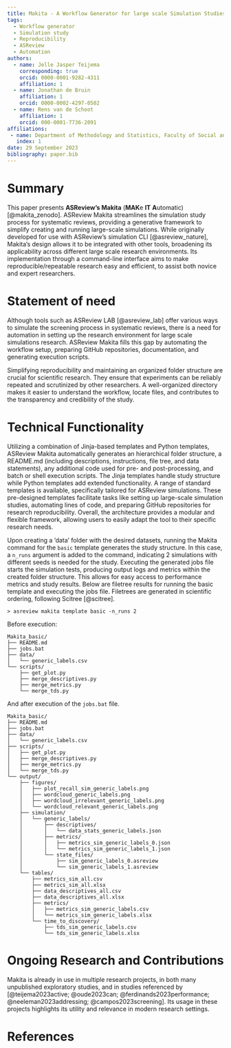 ```yaml
---
title: Makita - A Workflow Generator for large scale Simulation Studies
tags:
  - Workflow generator
  - Simulation study
  - Reproducibility
  - ASReview
  - Automation
authors:
  - name: Jelle Jasper Teijema
    corresponding: true
    orcid: 0000-0001-9282-4311
    affiliation: 1
  - name: Jonathan de Bruin
    affiliation: 1
    orcid: 0000-0002-4297-0502
  - name: Rens van de Schoot
    affiliation: 1
    orcid: 000-0001-7736-2091
affiliations:
 - name: Department of Methodology and Statistics, Faculty of Social and Behavioral Sciences, Utrecht University, The Netherlands
   index: 1
date: 29 September 2023
bibliography: paper.bib
---
```


# Summary
This paper presents **ASReview’s Makita** (**MAK**e **IT**
**A**utomatic) [@makita_zenodo]. ASReview Makita streamlines the simulation study process
for systematic reviews, providing a generative framework to simplify
creating and running large-scale simulations. While originally developed
for use with ASReview’s simulation CLI [@asreview_nature], Makita’s design allows it to be
integrated with other tools, broadening its applicability across
different large scale research environments. Its implementation through
a command-line interface aims to make reproducible/repeatable research
easy and efficient, to assist both novice and expert researchers.

# Statement of need

Although tools such as ASReview LAB [@asreview_lab] offer various ways to simulate the
screening process in systematic reviews, there is a need for automation
in setting up the research environment for large scale simulations
research. ASReview Makita fills this gap by automating the workflow
setup, preparing GitHub repositories, documentation, and generating
execution scripts.

Simplifying reproducibility and maintaining an organized folder
structure are crucial for scientific research. They ensure that
experiments can be reliably repeated and scrutinized by other
researchers. A well-organized directory makes it easier to understand
the workflow, locate files, and contributes to the transparency and
credibility of the study.

# Technical Functionality

Utilizing a combination of Jinja-based templates and Python templates,
ASReview Makita automatically generates an hierarchical folder
structure, a README.md (including descriptions, instructions, file tree,
and data statements), any additional code used for pre- and
post-processing, and batch or shell execution scripts. The Jinja
templates handle study structure while Python templates add extended
functionality. A range of standard templates is available, specifically
tailored for ASReview simulations. These pre-designed templates
facilitate tasks like setting up large-scale simulation studies,
automating lines of code, and preparing GitHub repositories for research
reproducibility. Overall, the architecture provides a modular and
flexible framework, allowing users to easily adapt the tool to their
specific research needs.

Upon creating a ’data’ folder with the desired datasets, running the
Makita command for the `basic` template generates the study
structure. In this case, a `n_runs` argument is added
to the command, indicating 2 simulations with different seeds is needed
for the study. Executing the generated jobs file starts the simulation
tests, producing output logs and metrics within the created folder
structure. This allows for easy access to performance metrics and study
results. Below are filetree results for running the basic template and
executing the jobs file. Filetrees are generated in scientific ordering,
following Scitree [@scitree].

    > asreview makita template basic -n_runs 2

Before execution:
```console
Makita_basic/
├── README.md
├── jobs.bat
├── data/
│   └── generic_labels.csv
└── scripts/
    ├── get_plot.py
    ├── merge_descriptives.py
    ├── merge_metrics.py
    └── merge_tds.py
```

And after execution of the `jobs.bat` file.

```console
Makita_basic/
├── README.md
├── jobs.bat
├── data/
│   └── generic_labels.csv
├── scripts/
│   ├── get_plot.py
│   ├── merge_descriptives.py
│   ├── merge_metrics.py
│   └── merge_tds.py
└── output/
    ├── figures/
    │   ├── plot_recall_sim_generic_labels.png
    │   ├── wordcloud_generic_labels.png
    │   ├── wordcloud_irrelevant_generic_labels.png
    │   └── wordcloud_relevant_generic_labels.png
    ├── simulation/
    │   └── generic_labels/
    │       ├── descriptives/
    │       │   └── data_stats_generic_labels.json
    │       ├── metrics/
    │       │   ├── metrics_sim_generic_labels_0.json
    │       │   └── metrics_sim_generic_labels_1.json
    │       └── state_files/
    │           ├── sim_generic_labels_0.asreview
    │           └── sim_generic_labels_1.asreview
    └── tables/
        ├── metrics_sim_all.csv
        ├── metrics_sim_all.xlsx
        ├── data_descriptives_all.csv
        ├── data_descriptives_all.xlsx
        ├── metrics/
        │   ├── metrics_sim_generic_labels.csv
        │   └── metrics_sim_generic_labels.xlsx
        └── time_to_discovery/
            ├── tds_sim_generic_labels.csv
            └── tds_sim_generic_labels.xlsx
```

# Ongoing Research and Contributions

Makita is already in use in multiple research projects, in both many
unpublished exploratory studies, and in studies referenced by [@teijema2023active; @oude2023can; @ferdinands2023performance; @neeleman2023addressing; @campos2023screening]. Its
usage in these projects highlights its utility and relevance in
modern research settings.

# References
